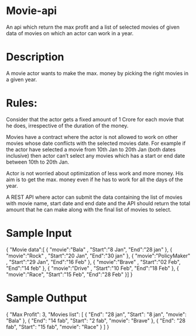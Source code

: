 # Movie-api
An api which return the max profit and a list of selected movies of given data of movies on which an actor can work in a year.

# Description

A movie actor wants to make the max. money by picking the right movies in a given year.



# Rules:

Consider that the actor gets a fixed amount of 1 Crore for each movie that he does, irrespective of the duration of the money. 

Movies have a contract where the actor is not allowed to work on other movies whose date conflicts with the selected movies date. For example if the actor have selected a movie from 10th Jan to 20th Jan (both dates inclusive) then actor can’t select any movies which has a start or end date between 10th to 20th Jan.

Actor is not worried about optimization of less work and more money. His aim is to get the max. money even if he has to work for all the days of the year.



A REST API where actor can submit the data containing the list of movies with movie name, start date and end date and the API should return the total amount that he can make along with the final list of movies to select.

# Sample Input

{
    "Movie data":[
        {
        "movie":"Bala" ,
        "Start":"8 Jan",
        "End":"28 jan"
        },
        {
        "movie":"Rock" ,
        "Start":"20 Jan",
        "End":"30 jan"
        },
        {
        "movie":"PolicyMaker" ,
        "Start":"29 Jan",
        "End":"16 Feb"
        },
        {
        "movie":"Brave" ,
        "Start":"02 Feb",
        "End":"14 feb"
        },
        {
        "movie":"Drive" ,
        "Start":"10 Feb",
        "End":"18 Feb"
        },
        {
        "movie":"Race",
        "Start":"15 Feb",
        "End":"28 Feb"
        }]
}

# Sample Outhput

{
  "Max Profit": 3,
  "Movies list": [
    {
      "End": "28 jan",
      "Start": "8 jan",
      "movie": "Bala"
    },
    {
      "End": "14 fab",
      "Start": "2 fab",
      "movie": "Brave"
    },
    {
      "End": "28 fab",
      "Start": "15 fab",
      "movie": "Race"
    }
  ]
}

